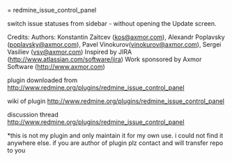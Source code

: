 = redmine_issue_control_panel

switch issue statuses from sidebar - without opening the Update screen.

Credits:
Authors: Konstantin Zaitcev (kos@axmor.com), Alexandr Poplavsky (poplavsky@axmor.com), Pavel Vinokurov(vinokurov@axmor.com), Sergei Vasiliev (vsv@axmor.com)
Inspired by JIRA (http://www.atlassian.com/software/jira)
Work sponsored by Axmor Software (http://www.axmor.com)

plugin downloaded from http://www.redmine.org/plugins/redmine_issue_control_panel

wiki of plugin http://www.redmine.org/plugins/redmine_issue_control_panel

discussion thread http://www.redmine.org/plugins/redmine_issue_control_panel

*this is not my plugin and only maintain it for my own use. i could not find it anywhere else. if you are author of plugin plz contact and will transfer repo to you
